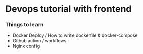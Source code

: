 # Devops tutorial with frontend

### Things to learn

- Docker Deploy / How to write dockerfile & docker-compose
- Github action / workflows
- Nginx config



